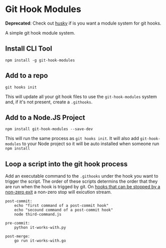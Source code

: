 # Git Hook Modules

**Deprecated**: Check out [husky](https://github.com/typicode/husky) if is you want a module system for git hooks.

A simple git hook module system.

## Install CLI Tool
 
`npm install -g git-hook-modules`

## Add to a repo

`git hooks init`

This will update all your git hook files to use the `git-hook-modules` system and, if it's not present, create a `.githooks`.

## Add to a Node.JS Project

`npm install git-hook-modules --save-dev`

This will run the same process as `git hooks init`. It will also add `git-hook-modules` to your Node project so it will be auto installed when someone run `npm install` 

## Loop a script into the git hook process

Add an executable command to the `.githooks` under the hook you want to trigger the script. The order of these scripts determins the order that they are run when the hook is trigged by git. On [hooks that can be stopped by a non-zero exit]() a non-zero stop will exicution stream.

```
post-commit:
    echo "first command of a post-commit hook"
    echo "secound command of a post-commit hook"
    node third-command.js

pre-commit:
	python it-works-with.py

post-merge:
	go run it-works-with.go
```





